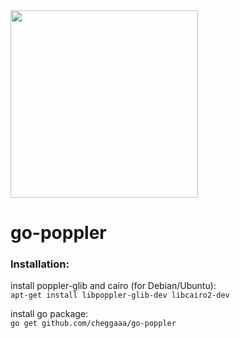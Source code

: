 <img src="https://raw.githubusercontent.com/efernau/go-poppler/master/go-poppler.png" width="300">

go-poppler
==========

### Installation:
install poppler-glib and cairo (for Debian/Ubuntu):   
```apt-get install libpoppler-glib-dev libcairo2-dev```   
   
install go package:   
```go get github.com/cheggaaa/go-poppler```


